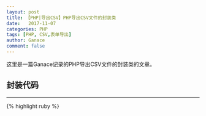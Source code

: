 ```yaml
---
layout: post
title: 【PHP|导出CSV】PHP导出CSV文件的封装类
date:   2017-11-07
categories: PHP
tags: [PHP, CSV,表单导出]
author: Ganace
comment: false
---
```


这里是一篇Ganace记录的PHP导出CSV文件的封装类的文章。


## 封装代码

---

{% highlight ruby %}

<?php
/**
* 导出CSV表格封装类
*/
class OutputCSV
{
    /**
    * $filename 为文件名，如'出库报表'
    * $headers 为表头,array数组，如array('a1','a2','a3','a4','a5');
    * $datas 为表中数据，array数组。可以是从数据库中取出的数组。
    */
    public function getCSV($filename,$headers,$datas)
    {
        //设置内存占用
        set_time_limit(0);  
        ini_set('memory_limit', '512M');
        //打开文件句柄  
        $output = fopen('php://output', 'w') or die("Sorry,can't open php://output");  
        //设置头部信息，即此为一个csv文件   
        header("Content-Type: application/csv");  
        header("Content-Disposition: attachment; filename=$filename.csv");  
        //输出csv文件的表头 
        fputcsv($output, $headers);  
        //输出每一行数据到文件中  ,$result为从数据库中取出的数组
        foreach ($datas as $value) {
            fputcsv($output, array_values($value));  
        }
        //关闭文件句柄  
        fclose($output) or die("Sorry,can't close php://output");  
        exit;
    }
}

{% endhighlight %}

---


